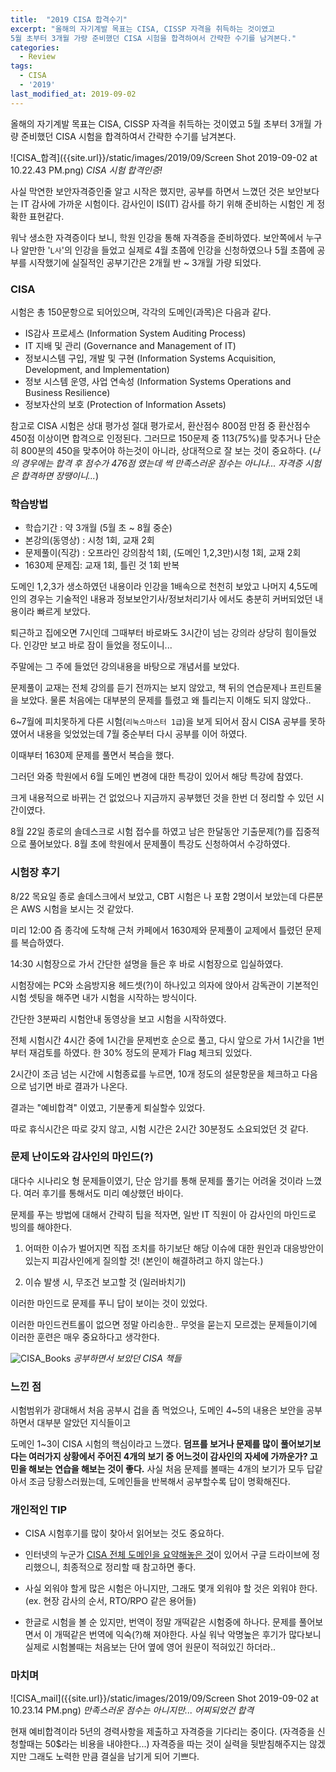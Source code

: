 ```yaml
---
title:  "2019 CISA 합격수기"
excerpt: "올해의 자기계발 목표는 CISA, CISSP 자격을 취득하는 것이였고
5월 초부터 3개월 가량 준비했던 CISA 시험을 합격하여서 간략한 수기를 남겨본다."
categories:
  - Review
tags:
  - CISA
  - '2019'
last_modified_at: 2019-09-02
---
```


올해의 자기계발 목표는 CISA, CISSP 자격을 취득하는 것이였고
5월 초부터 3개월 가량 준비했던 CISA 시험을 합격하여서 간략한 수기를 남겨본다.

![CISA_합격]({{site.url}}/static/images/2019/09/Screen Shot 2019-09-02 at 10.22.43 PM.png)
*CISA 시험 합격인증!*

사실 막연한 보안자격증인줄 알고 시작은 했지만, 공부를 하면서 느꼈던 것은
보안보다는 IT 감사에 가까운 시험이다. 감사인이 IS(IT) 감사를 하기 위해 준비하는 시험인 게 정확한 표현같다.

워낙 생소한 자격증이다 보니, 학원 인강을 통해 자격증을 준비하였다. 보안쪽에서 누구나 알만한 '`L사`'의 인강을 들었고 실제로 4월 초쯤에 인강을 신청하였으나 5월 초쯤에 공부를 시작했기에 실질적인 공부기간은 2개월 반 ~ 3개월 가량 되었다.

### CISA

시험은 총 150문항으로 되어있으며, 각각의 도메인(과목)은 다음과 같다.
- IS감사 프로세스 (Information System Auditing Process)
- IT 지배 및 관리 (Governance and Management of IT)
- 정보시스템 구입, 개발 및 구현 (Information Systems Acquisition, Development, and Implementation)
- 정보 시스템 운영, 사업 연속성 (Information Systems Operations and Business Resilience)
- 정보자산의 보호 (Protection of Information Assets)

참고로 CISA 시험은 상대 평가성 절대 평가로서, 환산점수 800점 만점 중 환산점수 450점 이상이면 합격으로 인정된다. 그러므로 150문제 중 113(75%)를 맞추거나 단순히 800분의 450을 맞추어야 하는것이 아니라, 상대적으로 잘 보는 것이 중요하다. (*나의 경우에는 합격 후 점수가 476점 였는데 썩 만족스러운 점수는 아니나... 자격증 시험은 합격하면 장땡이니...*)

### 학습방법

- 학습기간 : 약 3개월 (5월 초 ~ 8월 중순)
- 본강의(동영상) : 시청 1회, 교재 2회
- 문제풀이(직강) : 오프라인 강의참석 1회, (도메인 1,2,3만)시청 1회, 교재 2회
- 1630제 문제집: 교재 1회, 틀린 것 1회 반복

도메인 1,2,3가 생소하였던 내용이라 인강을 1배속으로 천천히 보았고 나머지 4,5도메인의 경우는 기술적인 내용과 정보보안기사/정보처리기사 에서도 충분히 커버되었던 내용이라 빠르게 보았다.

퇴근하고 집에오면 7시인데 그때부터 바로봐도 3시간이 넘는 강의라 상당히 힘이들었다. 인강만 보고 바로 잠이 들었을 정도이니...

주말에는 그 주에 들었던 강의내용을 바탕으로 개념서를 보았다.

문제풀이 교재는 전체 강의를 듣기 전까지는 보지 않았고, 책 뒤의 연습문제나 프린트물을 보았다. 물론 처음에는 대부분의 문제를 틀렸고 왜 틀리는지 이해도 되지 않았다..

6~7월에 피치못하게 다른 시험(`리눅스마스터 1급`)을 보게 되어서 잠시 CISA 공부를 못하였어서 내용을 잊었었는데 7월 중순부터 다시 공부를 이어 하였다.

이때부터 1630제 문제를 풀면서 복습을 했다.

그러던 와중 학원에서 6월 도메인 변경에 대한 특강이 있어서 해당 특강에 참였다.

크게 내용적으로 바뀌는 건 없었으나 지금까지 공부했던 것을 한번 더 정리할 수 있던 시간이였다.

8월 22일 종로의 솔데스크로 시험 접수를 하였고 남은 한달동안 기출문제(?)를 집중적으로 풀어보았다. 8월 초에 학원에서 문제풀이 특강도 신청하여서 수강하였다.

### 시험장 후기

8/22 목요일 종로 솔데스크에서 보았고, CBT 시험은 나 포함 2명이서 보았는데 다른분은 AWS 시험을 보시는 것 같았다.

미리 12:00 즘 종각에 도착해 근처 카페에서 1630제와 문제풀이 교제에서 틀렸던 문제를 복습하였다.

14:30 시험장으로 가서 간단한 설명을 들은 후 바로 시험장으로 입실하였다.

시험장에는 PC와 소음방지용 헤드셋(?)이 하나있고 의자에 앉아서 감독관이 기본적인 시험 셋팅을 해주면 내가 시험을 시작하는 방식이다.

간단한 3분짜리 시험안내 동영상을 보고 시험을 시작하였다.

전체 시험시간 4시간 중에 1시간을 문제번호 순으로 풀고, 다시 앞으로 가서 1시간을 1번부터 재검토를 하였다. 한 30% 정도의 문제가 Flag 체크되 있었다.

2시간이 조금 넘는 시간에 시험종료를 누르면, 10개 정도의 설문항문을 체크하고 다음으로 넘기면 바로 결과가 나온다.

결과는 "예비합격" 이였고, 기분좋게 퇴실할수 있었다.

따로 휴식시간은 따로 갖지 않고, 시험 시간은 2시간 30분정도 소요되었던 것 같다.

### 문제 난이도와 감사인의 마인드(?)

대다수 시나리오 형 문제들이였기, 단순 암기를 통해 문제를 풀기는 어려울 것이라 느꼈다. 여러 후기를 통해서도 미리 예상했던 바이다.

문제를 푸는 방법에 대해서 간략히 팁을 적자면, 일반 IT 직원이 아
감사인의 마인드로 빙의를 해야한다.

1) 어떠한 이슈가 벌어지면 직접 조치를 하기보단 해당 이슈에 대한 원인과 대응방안이 있는지 피감사인에게 질의할 것! (본인이 해결하려고 하지 않는다.)

2) 이슈 발생 시, 무조건 보고할 것 (일러바치기)

이러한 마인드로 문제를 푸니 답이 보이는 것이 있었다.

이러한 마인드컨트롤이 없으면 정말 아리송한.. 무엇을 묻는지 모르겠는 문제들이기에 이러한 훈련은 매우 중요하다고 생각한다.

![CISA_Books]({{site.url}}/static/images/2019/09/KakaoTalk_Photo_2019-09-02-22-47-53.jpeg)
*공부하면서 보았던 CISA 책들*

### 느낀 점

시험범위가 광대해서 처음 공부시 겁을 좀 먹었으나, 도메인 4~5의 내용은 보안을 공부하면서 대부분 알았던 지식들이고

도메인 1~3이 CISA 시험의 핵심이라고 느꼈다. **덤프를 보거나 문제를 많이 풀어보기보다는 여러가지 상황에서 주어진 4개의 보기 중 어느것이 감사인의 자세에 가까운가? 고민을 해보는 연습을 해보는 것이 좋다.** 사실 처음 문제를 볼때는 4개의 보기가 모두 답같아서 조금 당황스러웠는데, 도메인들을 반복해서 공부할수록 답이 명확해진다.

###  개인적인 TIP

- CISA 시험후기를 많이 찾아서 읽어보는 것도 중요하다.

- 인터넷의 누군가 [CISA 전체 도메인을 요약해놓은 것](https://drive.google.com/open?id=1eh06d92WlwH8X-tbzwsccFMVNW_01YbsqJnRn1Yd104)이 있어서 구글 드라이브에 정리했으니, 최종적으로 정리할 때 참고하면 좋다.

- 사실 외워야 할게 많은 시험은 아니지만, 그래도 몇개 외워야 할 것은 외워야 한다. (ex. 현장 감사의 순서, RTO/RPO 같은 용어들)

- 한글로 시험을 볼 순 있지만, 번역이 정말 개떡같은 시험중에 하나다. 문제를 풀어보면서 이 개떡같은 번역에 익숙(?)해 져야한다. 사실 워낙 악명높은 후기가 많다보니 실제로 시험볼때는 처음보는 단어 옆에 영어 원문이 적혀있긴 하더라..

###  마치며

![CISA_mail]({{site.url}}/static/images/2019/09/Screen Shot 2019-09-02 at 10.23.14 PM.png)
*만족스러운 점수는 아니지만... 어찌되었건 합격*

현재 예비합격이라 5년의 경력사항을 제출하고 자격증을 기다리는 중이다. (자격증을 신청할때는 50$라는 비용을 내야한다...) 자격증을 따는 것이 실력을 뒷받침해주지는 않겠지만 그래도 노력한 만큼 결실을 남기게 되어 기쁘다.
